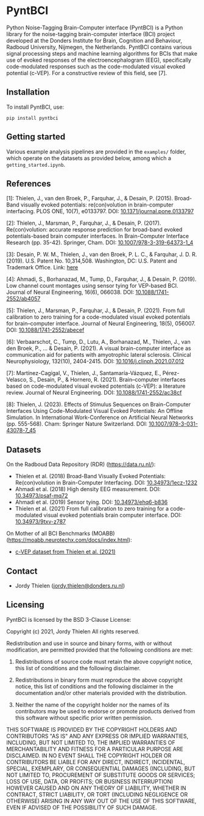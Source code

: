# PyntBCI

Python Noise-Tagging Brain-Computer interface (PyntBCI) is a Python library for the noise-tagging brain-computer 
interface (BCI) project developed at the Donders Institute for Brain, Cognition and Behaviour, Radboud University, 
Nijmegen, the Netherlands. PyntBCI contains various signal processing steps and machine learning algorithms for BCIs 
that make use of evoked responses of the electroencephalogram (EEG), specifically code-modulated responses such as the 
code-modulated visual evoked potential (c-VEP). For a constructive review of this field, see [7].  

## Installation

To install PyntBCI, use:

	pip install pyntbci

## Getting started

Various example analysis pipelines are provided in the `examples/` folder, which operate on the datasets as provided 
below, among which a `getting_started.ipynb`. 

## References

[1]: Thielen, J., van den Broek, P., Farquhar, J., & Desain, P. (2015). Broad-Band visually evoked potentials: 
re(con)volution in brain-computer interfacing. PLOS ONE, 10(7), e0133797. 
DOI: [10.1371/journal.pone.0133797](https://doi.org/10.1371/journal.pone.0133797)

[2]: Thielen, J., Marsman, P., Farquhar, J., & Desain, P. (2017). Re(con)volution: accurate response prediction for 
broad-band evoked potentials-based brain computer interfaces. In Brain-Computer Interface Research (pp. 35-42). 
Springer, Cham. DOI: [10.1007/978-3-319-64373-1_4](https://doi.org/10.1007/978-3-319-64373-1_4)

[3]: Desain, P. W. M., Thielen, J., van den Broek, P. L. C., & Farquhar, J. D. R. (2019). U.S. Patent No. 10,314,508. 
Washington, DC: U.S. Patent and Trademark Office. 
Link: [here](https://patentimages.storage.googleapis.com/40/a3/bb/65db00c7de99ec/US10314508.pdf)

[4]: Ahmadi, S., Borhanazad, M., Tump, D., Farquhar, J., & Desain, P. (2019). Low channel count montages using sensor 
tying for VEP-based BCI. Journal of Neural Engineering, 16(6), 066038. 
DOI: [10.1088/1741-2552/ab4057](https://doi.org/10.1088/1741-2552/ab4057)

[5]: Thielen, J., Marsman, P., Farquhar, J., & Desain, P. (2021). From full calibration to zero training for a 
code-modulated visual evoked potentials for brain–computer interface. Journal of Neural Engineering, 18(5), 056007. 
DOI: [10.1088/1741-2552/abecef](https://doi.org/10.1088/1741-2552/abecef)

[6]: Verbaarschot, C., Tump, D., Lutu, A., Borhanazad, M., Thielen, J., van den Broek, P., ... & Desain, P. (2021). A 
visual brain-computer interface as communication aid for patients with amyotrophic lateral sclerosis. Clinical 
Neurophysiology, 132(10), 2404-2415. DOI: [10.1016/j.clinph.2021.07.012](https://doi.org/10.1016/j.clinph.2021.07.012)

[7]: Martínez-Cagigal, V., Thielen, J., Santamaría-Vázquez, E., Pérez-Velasco, S., Desain, P., & Hornero, R. (2021). 
Brain–computer interfaces based on code-modulated visual evoked potentials (c-VEP): a literature review. Journal of 
Neural Engineering. DOI: [10.1088/1741-2552/ac38cf](https://doi.org/10.1088/1741-2552/ac38cf)

[8]: Thielen, J. (2023). Effects of Stimulus Sequences on Brain-Computer Interfaces Using Code-Modulated Visual 
Evoked Potentials: An Offline Simulation. In International Work-Conference on Artificial Neural Networks (pp. 555-568). 
Cham: Springer Nature Switzerland. DOI: [10.1007/978-3-031-43078-7_45](https://doi.org/10.1007/978-3-031-43078-7_45)

## Datasets

On the Radboud Data Repository (RDR) (https://data.ru.nl/):
* Thielen et al. (2018) Broad-Band Visually Evoked Potentials: Re(con)volution in Brain-Computer Interfacing. 
DOI: [10.34973/1ecz-1232](https://doi.org/10.34973/1ecz-1232)
* Ahmadi et al. (2018) High density EEG measurement. DOI: [10.34973/psaf-mq72](https://doi.org/10.34973/psaf-mq72)
* Ahmadi et al. (2019) Sensor tying. DOI: [10.34973/ehq6-b836](https://doi.org/10.34973/ehq6-b836)
* Thielen et al. (2021) From full calibration to zero training for a code-modulated visual evoked potentials brain 
  computer interface. DOI: [10.34973/9txv-z787](https://doi.org/10.34973/9txv-z787)

On Mother of all BCI Benchmarks (MOABB) (https://moabb.neurotechx.com/docs/index.html):
* [c-VEP dataset from Thielen et al. (2021)](
https://moabb.neurotechx.com/docs/generated/moabb.datasets.Thielen2021.html#moabb.datasets.Thielen2021)

## Contact

* Jordy Thielen (jordy.thielen@donders.ru.nl)

## Licensing

PyntBCI is licensed by the BSD 3-Clause License:

Copyright (c) 2021, Jordy Thielen
All rights reserved.

Redistribution and use in source and binary forms, with or without
modification, are permitted provided that the following conditions are met:

1. Redistributions of source code must retain the above copyright notice, this
   list of conditions and the following disclaimer.

2. Redistributions in binary form must reproduce the above copyright notice,
   this list of conditions and the following disclaimer in the documentation
   and/or other materials provided with the distribution.

3. Neither the name of the copyright holder nor the names of its
   contributors may be used to endorse or promote products derived from
   this software without specific prior written permission.

THIS SOFTWARE IS PROVIDED BY THE COPYRIGHT HOLDERS AND CONTRIBUTORS "AS IS"
AND ANY EXPRESS OR IMPLIED WARRANTIES, INCLUDING, BUT NOT LIMITED TO, THE
IMPLIED WARRANTIES OF MERCHANTABILITY AND FITNESS FOR A PARTICULAR PURPOSE ARE
DISCLAIMED. IN NO EVENT SHALL THE COPYRIGHT HOLDER OR CONTRIBUTORS BE LIABLE
FOR ANY DIRECT, INDIRECT, INCIDENTAL, SPECIAL, EXEMPLARY, OR CONSEQUENTIAL
DAMAGES (INCLUDING, BUT NOT LIMITED TO, PROCUREMENT OF SUBSTITUTE GOODS OR
SERVICES; LOSS OF USE, DATA, OR PROFITS; OR BUSINESS INTERRUPTION) HOWEVER
CAUSED AND ON ANY THEORY OF LIABILITY, WHETHER IN CONTRACT, STRICT LIABILITY,
OR TORT (INCLUDING NEGLIGENCE OR OTHERWISE) ARISING IN ANY WAY OUT OF THE USE
OF THIS SOFTWARE, EVEN IF ADVISED OF THE POSSIBILITY OF SUCH DAMAGE.
